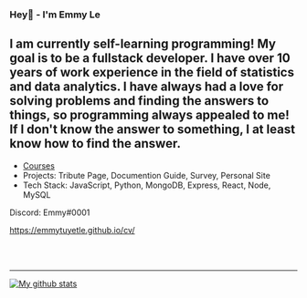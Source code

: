 ### Hey👋 - I'm Emmy Le

## I am currently self-learning programming! My goal is to be a fullstack developer. I have over 10 years of work experience in the field of statistics and data analytics. I have always had a love for solving problems and finding the answers to things, so programming always appealed to me! If I don't know the answer to something, I at least know how to find the answer.

- [Courses](https://www.linkedin.com/in/emmytuyetle/)
- Projects: Tribute Page, Documention Guide, Survey, Personal Site
- Tech Stack: JavaScript, Python, MongoDB, Express, React, Node, MySQL

Discord: Emmy#0001

https://emmytuyetle.github.io/cv/

<br />
<br />

---

[![My github stats](https://github-readme-stats.vercel.app/api?username=EmmyTuyetLe)](https://github.com/anuraghazra/github-readme-stats) 
